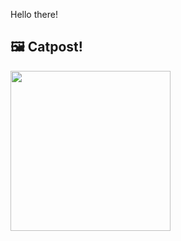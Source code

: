 Hello there!



## 🖼️ Catpost!

<sub>
    <img src="https://cdn2.thecatapi.com/images/aoh.jpg" height="256">
</sub>

